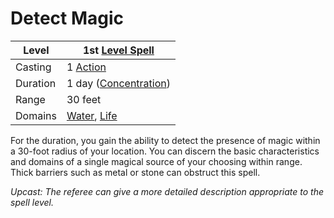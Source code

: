 # Detect Magic

|Level|1st [Level Spell](../../../Spell%20Level.md)|
|-----|---------------|
|Casting|1 [Action](../../../../Game%20Procedures/Action.md)|
|Duration|1 day ([Concentration](../../../Concentration.md))|
|Range|30 feet|
|Domains|[Water](../../../Spell%20Domains/Water.md), [Life](../../../Spell%20Domains/Life.md)|

For the duration, you gain the ability to detect the presence of magic within a 30-foot radius of your location. You can discern the basic characteristics and domains of a single magical source of your choosing within range. Thick barriers such as metal or stone can obstruct this spell.

*Upcast: The referee can give a more detailed description appropriate to the spell level.*
